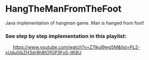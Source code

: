 # HangTheManFromTheFoot
Java implementation of hangman game. Man is hanged from foot!

### See step by step implementation in this playlist:
&nbsp;&nbsp;&nbsp;&nbsp;&nbsp;&nbsp;https://www.youtube.com/watch?v=Z7lkul9wg5M&list=PL2-xUdu0ibZH3dr8h8tOfGP3FoS-ilK8U
